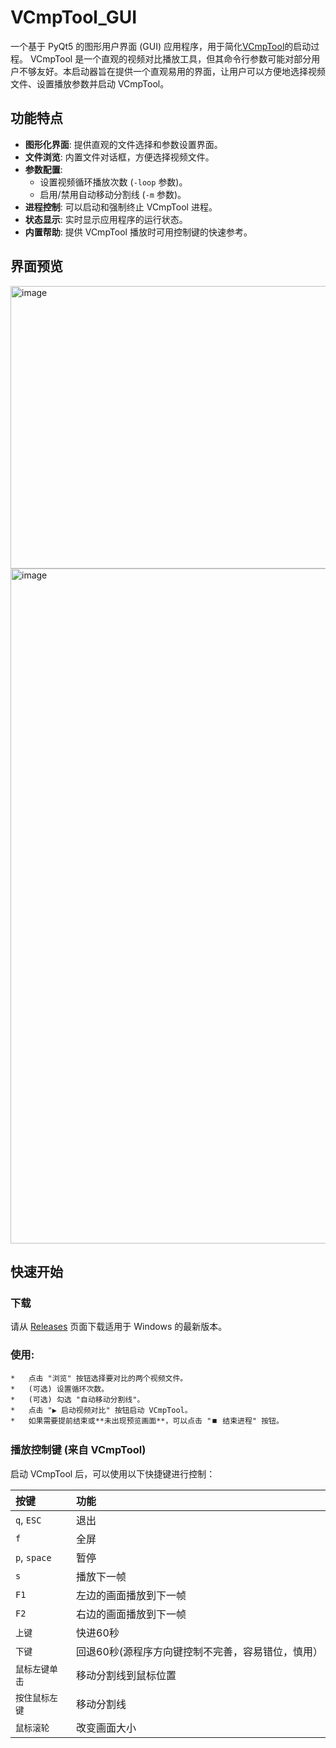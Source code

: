 # VCmpTool_GUI

一个基于 PyQt5 的图形用户界面 (GUI) 应用程序，用于简化[VCmpTool](https://blog.csdn.net/lrzkd/article/details/78809659)的启动过程。
VCmpTool 是一个直观的视频对比播放工具，但其命令行参数可能对部分用户不够友好。本启动器旨在提供一个直观易用的界面，让用户可以方便地选择视频文件、设置播放参数并启动 VCmpTool。

## 功能特点

*   **图形化界面**: 提供直观的文件选择和参数设置界面。
*   **文件浏览**: 内置文件对话框，方便选择视频文件。
*   **参数配置**:
    *   设置视频循环播放次数 (`-loop` 参数)。
    *   启用/禁用自动移动分割线 (`-m` 参数)。
*   **进程控制**: 可以启动和强制终止 VCmpTool 进程。
*   **状态显示**: 实时显示应用程序的运行状态。
*   **内置帮助**: 提供 VCmpTool 播放时可用控制键的快速参考。

## 界面预览

<img width="552" height="452" alt="image" src="https://github.com/user-attachments/assets/3c774614-e668-419e-aa87-6dcbe94e834b" />
<img width="1920" height="1080" alt="image" src="https://github.com/user-attachments/assets/fb8bbb9c-b0a7-45d8-9167-31eebaad33dc" />


## 快速开始

### 下载

请从 [Releases](https://github.com/maxzrb/VCmpTool_GUI/releases) 页面下载适用于 Windows 的最新版本。


### **使用**:
    *   点击 "浏览" 按钮选择要对比的两个视频文件。
    *   (可选) 设置循环次数。
    *   (可选) 勾选 "自动移动分割线"。
    *   点击 "▶️ 启动视频对比" 按钮启动 VCmpTool。
    *   如果需要提前结束或**未出现预览画面**，可以点击 "⏹️ 结束进程" 按钮。

### 播放控制键 (来自 VCmpTool)

启动 VCmpTool 后，可以使用以下快捷键进行控制：

| 按键 | 功能 |
| :--- | :--- |
| `q`, `ESC` | 退出 |
| `f` | 全屏 |
| `p`, `space` | 暂停 |
| `s` | 播放下一帧 |
| `F1` | 左边的画面播放到下一帧 |
| `F2` | 右边的画面播放到下一帧 |
| `上键` | 快进60秒 |
| `下键` | 回退60秒(源程序方向键控制不完善，容易错位，慎用） |
| `鼠标左键单击` | 移动分割线到鼠标位置 |
| `按住鼠标左键` | 移动分割线 |
| `鼠标滚轮` | 改变画面大小 |
